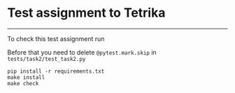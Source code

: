 # Test assignment to Tetrika

---

To check this test assignment run

Before that you need to delete ```@pytest.mark.skip``` in ```tests/task2/test_task2.py```
```
pip install -r requirements.txt
make install
make check
```